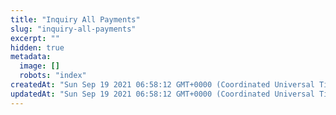 ```yaml
---
title: "Inquiry All Payments"
slug: "inquiry-all-payments"
excerpt: ""
hidden: true
metadata: 
  image: []
  robots: "index"
createdAt: "Sun Sep 19 2021 06:58:12 GMT+0000 (Coordinated Universal Time)"
updatedAt: "Sun Sep 19 2021 06:58:12 GMT+0000 (Coordinated Universal Time)"
---
```

